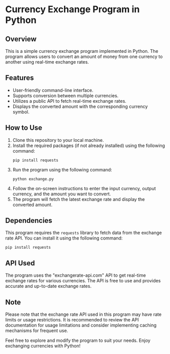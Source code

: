 # Currency Exchange Program in Python

## Overview

This is a simple currency exchange program implemented in Python. The program allows users to convert an amount of money from one currency to another using real-time exchange rates.

## Features

- User-friendly command-line interface.
- Supports conversion between multiple currencies.
- Utilizes a public API to fetch real-time exchange rates.
- Displays the converted amount with the corresponding currency symbol.

## How to Use

1. Clone this repository to your local machine.
2. Install the required packages (if not already installed) using the following command:
   ```
   pip install requests
   ```
3. Run the program using the following command:
   ```
   python exchange.py
   ```
4. Follow the on-screen instructions to enter the input currency, output currency, and the amount you want to convert.
5. The program will fetch the latest exchange rate and display the converted amount.

## Dependencies

This program requires the `requests` library to fetch data from the exchange rate API. You can install it using the following command:
```
pip install requests
```

## API Used

The program uses the "exchangerate-api.com" API to get real-time exchange rates for various currencies. The API is free to use and provides accurate and up-to-date exchange rates.

## Note

Please note that the exchange rate API used in this program may have rate limits or usage restrictions. It is recommended to review the API documentation for usage limitations and consider implementing caching mechanisms for frequent use.

Feel free to explore and modify the program to suit your needs. Enjoy exchanging currencies with Python!
